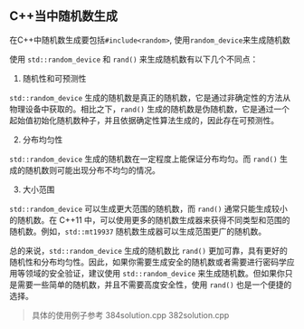 ## C++当中随机数生成

在C++中随机数生成要包括`#include<random>`, 使用`random_device`来生成随机数

使用 `std::random_device` 和 `rand()` 来生成随机数有以下几个不同点：

1. 随机性和可预测性

`std::random_device` 生成的随机数是真正的随机数，它是通过非确定性的方法从物理设备中获取的。相比之下，`rand()` 生成的随机数是伪随机数，它是通过一个起始值初始化随机数种子，并且依据确定性算法生成的，因此存在可预测性。

2. 分布均匀性

`std::random_device` 生成的随机数在一定程度上能保证分布均匀。而 `rand()` 生成的随机数则可能出现分布不均匀的情况。

3. 大小范围

`std::random_device` 可以生成更大范围的随机数，而 `rand()` 通常只能生成较小的随机数。在 C++11 中，可以使用更多的随机数生成器来获得不同类型和范围的随机数。例如，`std::mt19937` 随机数生成器可以生成范围更广的随机数。

总的来说，`std::random_device` 生成的随机数比 `rand()` 更加可靠，具有更好的随机性和分布均匀性。因此，如果你需要生成安全的随机数或者需要进行密码学应用等领域的安全验证，建议使用 `std::random_device` 来生成随机数。但如果你只是需要一些简单的随机数，并且不需要高度安全性，使用 `rand()` 也是一个便捷的选择。

> 具体的使用例子参考 384solution.cpp 382solution.cpp 


